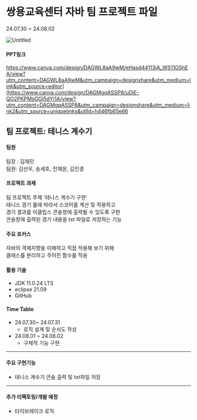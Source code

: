 # 쌍용교육센터 자바 팀 프로젝트 파일
24.07.30 ~ 24.08.02

![Untitled](https://github.com/user-attachments/assets/5e7fb0a4-c938-4edb-a071-412d15c1fa59)
#### PPT링크 
https://www.canva.com/design/DAGWL8aA9wM/eHasd44113jA_WS11G5hEA/view?utm_content=DAGWL8aA9wM&utm_campaign=designshare&utm_medium=link&utm_source=editor](https://www.canva.com/design/DAGMgqASSP8/uDlE-QO2PKPMsGGI5dYj1A/view?utm_content=DAGMgqASSP8&utm_campaign=designshare&utm_medium=link2&utm_source=uniquelinks&utlId=h446fb65e66

## 팀 프로젝트: 테니스 계수기

#### 팀원
팀장 : 김재민<br>
팀원: 김선우, 송세호, 전재윤, 김인경<br>

#### 프로젝트 과제
팀 프로젝트 주제 '테니스 계수기 구현'<br>
테니스 경기 룰에 따라서 스코어를 계산 및 적용하고 <br>
경기 결과를 이클립스 콘솔창에 출력될 수 있도록 구현<br>
콘솔창에 출력된  경기 내용을 txt 파일로 저장하는 기능<br>

#### 주요 포커스
자바의 객체지향을 이해하고 직접 적용해 보기 위해<br>
클래스를 분리하고 주어진 함수를 적용<br>

#### 활용 기술
- JDK 11.0.24 LTS
- eclipse 21.09
- GitHub

#### Time Table
  - 24.07.30~ 24.07.31
    - 로직 설계 및 순서도 작성
  - 24.08.01 ~ 24.08.02
    - 구체적 기능 구현
---
#### 주요 구현기능
- 테니스 계수기 콘솔 출력 및 txt파일 저장
  
---
#### 추가 리팩토링/개발 예정
- 타이브레이크 로직
